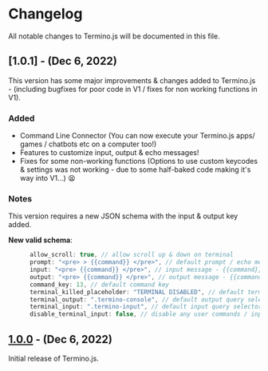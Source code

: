 # Changelog

All notable changes to Termino.js will be documented in this file.

## [1.0.1] - (Dec 6, 2022)

This version has some major improvements & changes added to Termino.js - (including bugfixes for poor code in V1 / fixes for non working functions in V1).


### Added 
- Command Line Connector (You can now execute your Termino.js apps/ games / chatbots etc on a computer too!)
- Features to customize input, output & echo messages! 
- Fixes for some non-working functions (Options to use custom keycodes & settings was not working - due to some half-baked code making it's way into V1...) 😫


### Notes

This version requires a new JSON schema with the input & output key added. 

**New valid schema**: 
```js
      allow_scroll: true, // allow scroll up & down on terminal 
      prompt: "<pre> > {{command}} </pre>", // default prompt / echo message -  {{command}} is required inside.
      input: "<pre> {{command}} </pre>", // input message - {{command}} is required inside.
      output: "<pre> {{command}} </pre>", // output message - {{command}} is required inside. 
      command_key: 13, // default command key
      terminal_killed_placeholder: "TERMINAL DISABLED", // default terminal input placeholder when killed. 
      terminal_output: ".termino-console", // default output query selector
      terminal_input: ".termino-input", // default input query selector
      disable_terminal_input: false, // disable any user commands / inputs. --- Useful for making terminal animations etc!
```




## [1.0.0] - (Dec 6, 2022)

Initial release of Termino.js. 


<!--
These Markdown anchors provide a link to the diff for each release. They should be
updated any time a new release is cut.
-->
[1.0.0]: /v1.0.0

